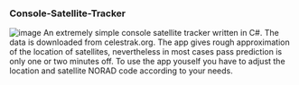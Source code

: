 ### Console-Satellite-Tracker
![image](https://github.com/michal100032/Console-Satellite-Tracker/assets/53525961/3a3dba93-c47a-4b1f-b95e-604380d1bf17)
An extremely simple console satellite tracker written in C#. The data is downloaded from celestrak.org. The app gives rough approximation of the location of satellites, nevertheless in most cases pass prediction is only one or two minutes off. To use the app youself you have to adjust the location and satellite NORAD code according to your needs.
